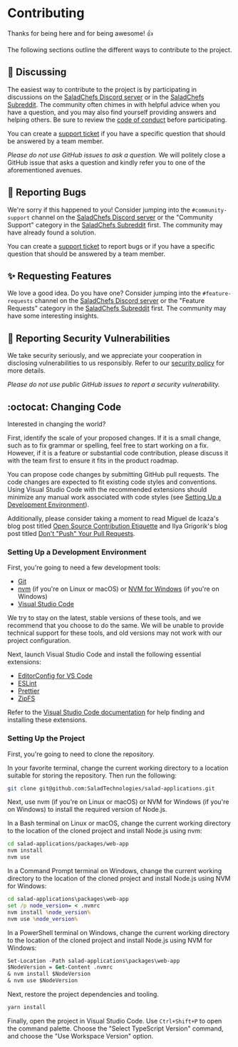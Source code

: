 # Contributing

Thanks for being here and for being awesome! 👍

The following sections outline the different ways to contribute to the project.

## :mega: Discussing

The easiest way to contribute to the project is by participating in discussions on the [SaladChefs Discord server](https://discord.gg/salad) or in the [SaladChefs Subreddit](https://www.reddit.com/r/SaladChefs/). The community often chimes in with helpful advice when you have a question, and you may also find yourself providing answers and helping others. Be sure to review the [code of conduct](./CODE_OF_CONDUCT.md) before participating.

You can create a [support ticket](https://support.salad.com/article/216-how-to-create-a-support-ticket) if you have a specific question that should be answered by a team member.

_Please do not use GitHub issues to ask a question._ We will politely close a GitHub issue that asks a question and kindly refer you to one of the aforementioned avenues.

## :bug: Reporting Bugs

We're sorry if this happened to you! Consider jumping into the `#community-support` channel on the [SaladChefs Discord server](https://discord.gg/salad) or the "Community Support" category in the [SaladChefs Subreddit](https://www.reddit.com/r/SaladChefs/) first. The community may have already found a solution.

You can create a [support ticket](https://support.salad.com/article/216-how-to-create-a-support-ticket) to report bugs or if you have a specific question that should be answered by a team member.

## :sparkles: Requesting Features

We love a good idea. Do you have one? Consider jumping into the `#feature-requests` channel on the [SaladChefs Discord server](https://discord.gg/salad) or the "Feature Requests" category in the [SaladChefs Subreddit](https://www.reddit.com/r/SaladChefs/) first. The community may have some interesting insights.

## :rotating_light: Reporting Security Vulnerabilities

We take security seriously, and we appreciate your cooperation in disclosing vulnerabilities to us responsibly. Refer to our [security policy](./SECURITY.md) for more details.

_Please do not use public GitHub issues to report a security vulnerability._

## :octocat: Changing Code

Interested in changing the world?

First, identify the scale of your proposed changes. If it is a small change, such as to fix grammar or spelling, feel free to start working on a fix. However, if it is a feature or substantial code contribution, please discuss it with the team first to ensure it fits in the product roadmap.

You can propose code changes by submitting GitHub pull requests. The code changes are expected to fit existing code styles and conventions. Using Visual Studio Code with the recommended extensions should minimize any manual work associated with code styles (see [Setting Up a Development Environment](#setting-up-a-development-environment)).

Additionally, please consider taking a moment to read Miguel de Icaza's blog post titled [Open Source Contribution Etiquette](https://tirania.org/blog/archive/2010/Dec-31.html) and Ilya Grigorik's blog post titled [Don't "Push" Your Pull Requests](https://www.igvita.com/2011/12/19/dont-push-your-pull-requests/).

### Setting Up a Development Environment

First, you're going to need a few development tools:

- [Git](https://www.git-scm.com/)
- [nvm](https://github.com/nvm-sh/nvm) (if you're on Linux or macOS) or [NVM for Windows](https://github.com/coreybutler/nvm-windows) (if you're on Windows)
- [Visual Studio Code](https://code.visualstudio.com/)

We try to stay on the latest, stable versions of these tools, and we recommend that you choose to do the same. We will be unable to provide technical support for these tools, and old versions may not work with our project configuration.

Next, launch Visual Studio Code and install the following essential extensions:

- [EditorConfig for VS Code](https://marketplace.visualstudio.com/items?itemName=EditorConfig.EditorConfig)
- [ESLint](https://marketplace.visualstudio.com/items?itemName=dbaeumer.vscode-eslint)
- [Prettier](https://marketplace.visualstudio.com/items?itemName=esbenp.prettier-vscode)
- [ZipFS](https://marketplace.visualstudio.com/items?itemName=arcanis.vscode-zipfs)

Refer to the [Visual Studio Code documentation](https://code.visualstudio.com/docs/editor/extension-gallery) for help finding and installing these extensions.

### Setting Up the Project

First, you're going to need to clone the repository.

In your favorite terminal, change the current working directory to a location suitable for storing the repository. Then run the following:

```sh
git clone git@github.com:SaladTechnologies/salad-applications.git
```

Next, use nvm (if you're on Linux or macOS) or NVM for Windows (if you're on Windows) to install the required version of Node.js.

In a Bash terminal on Linux or macOS, change the current working directory to the location of the cloned project and install Node.js using nvm:

```bash
cd salad-applications/packages/web-app
nvm install
nvm use
```

In a Command Prompt terminal on Windows, change the current working directory to the location of the cloned project and install Node.js using NVM for Windows:

```cmd
cd salad-applications\packages\web-app
set /p node_version= < .nvmrc
nvm install %node_version%
nvm use %node_version%
```

In a PowerShell terminal on Windows, change the current working directory to the location of the cloned project and install Node.js using NVM for Windows:

```ps
Set-Location -Path salad-applications\packages\web-app
$NodeVersion = Get-Content .nvmrc
& nvm install $NodeVersion
& nvm use $NodeVersion
```

Next, restore the project dependencies and tooling.

```sh
yarn install
```

Finally, open the project in Visual Studio Code. Use `Ctrl+Shift+P` to open the command palette. Choose the "Select TypeScript Version" command, and choose the "Use Workspace Version" option.

